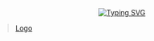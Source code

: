 <div align="center"><a href="https://git.io/typing-svg"><img src="https://readme-typing-svg.herokuapp.com?font=Roboto&weight=900&duration=5024&pause=990&color=133FF7&multiline=true&random=false&width=461&height=76&lines=Hi%2C++Welcome+to+my+world!;By+%7C+CelsoHerib" alt="Typing SVG" align="center"/></a></div>

<blockquote class="imgur-embed-pub" lang="en" data-id="a/uUE4OJv"  ><a href="//imgur.com/a/uUE4OJv">Logo</a></blockquote><script async src="//s.imgur.com/min/embed.js" charset="utf-8"></script>
